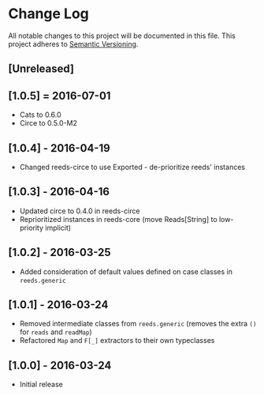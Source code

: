 # Change Log
All notable changes to this project will be documented in this file.
This project adheres to [Semantic Versioning](http://semver.org/).

## [Unreleased]

## [1.0.5] = 2016-07-01
- Cats to 0.6.0
- Circe to 0.5.0-M2

## [1.0.4] - 2016-04-19
- Changed reeds-circe to use Exported - de-prioritize reeds' instances

## [1.0.3] - 2016-04-16
- Updated circe to 0.4.0 in reeds-circe
- Reprioritized instances in reeds-core (move Reads[String] to low-priority implicit)

## [1.0.2] - 2016-03-25
- Added consideration of default values defined on case classes in `reeds.generic`

## [1.0.1] - 2016-03-24
- Removed intermediate classes from `reeds.generic` (removes the extra `()` for `reads` and `readMap`)
- Refactored `Map` and `F[_]` extractors to their own typeclasses

## [1.0.0] - 2016-03-24
- Initial release